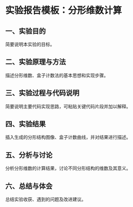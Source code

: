 # 实验报告模板：分形维数计算

## 一、实验目的
简要说明本实验的目标。

## 二、实验原理与方法
描述分形维数、盒子计数法的基本思想和实现步骤。

## 三、实验过程与代码说明
简要说明主要代码实现思路，可粘贴关键代码片段并加以解释。

## 四、实验结果
插入生成的分形结构图像、盒子计数曲线，并对结果进行描述。

## 五、分析与讨论
分析分形维数的计算结果，讨论不同分形结构的维数及其意义。

## 六、总结与体会
总结实验收获、遇到的问题及改进建议。